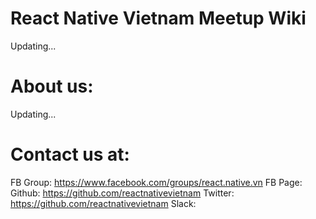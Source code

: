 # React Native Vietnam Meetup Wiki
Updating...




# About us:
Updating...

# Contact us at:
FB Group: https://www.facebook.com/groups/react.native.vn
FB Page: 
Github: https://github.com/reactnativevietnam
Twitter: https://github.com/reactnativevietnam
Slack: 